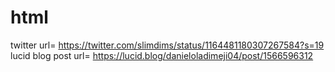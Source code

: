 # html
twitter url= https://twitter.com/slimdims/status/1164481180307267584?s=19
lucid blog post url= https://lucid.blog/danieloladimeji04/post/1566596312
